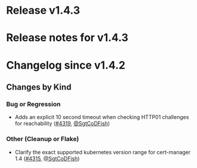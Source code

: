 # Release v1.4.3
# Release notes for v1.4.3

# Changelog since v1.4.2

## Changes by Kind

### Bug or Regression

- Adds an explicit 10 second timeout when checking HTTP01 challenges for reachability ([#4319](https://github.com/jetstack/cert-manager/pull/4319), [@SgtCoDFish](https://github.com/SgtCoDFish))

### Other (Cleanup or Flake)

- Clarify the exact supported kubernetes version range for cert-manager 1.4 ([#4315](https://github.com/jetstack/cert-manager/pull/4315), [@SgtCoDFish](https://github.com/SgtCoDFish))

